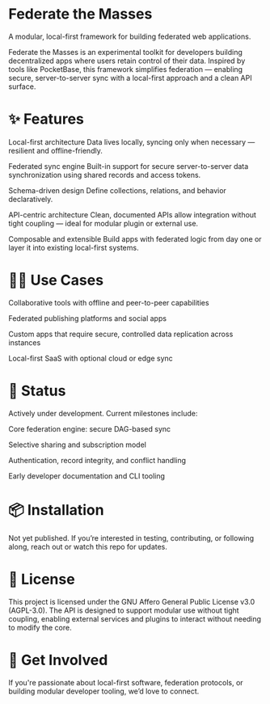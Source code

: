 # Federate the Masses

A modular, local-first framework for building federated web applications.

Federate the Masses is an experimental toolkit for developers building decentralized apps where users retain control of their data. Inspired by tools like PocketBase, this framework simplifies federation — enabling secure, server-to-server sync with a local-first approach and a clean API surface.

# ✨ Features

Local-first architecture
Data lives locally, syncing only when necessary — resilient and offline-friendly.

Federated sync engine
Built-in support for secure server-to-server data synchronization using shared records and access tokens.

Schema-driven design
Define collections, relations, and behavior declaratively.

API-centric architecture
Clean, documented APIs allow integration without tight coupling — ideal for modular plugin or external use.

Composable and extensible
Build apps with federated logic from day one or layer it into existing local-first systems.

# 🧑‍💻 Use Cases

Collaborative tools with offline and peer-to-peer capabilities

Federated publishing platforms and social apps

Custom apps that require secure, controlled data replication across instances

Local-first SaaS with optional cloud or edge sync

# 🚧 Status

Actively under development. Current milestones include:

Core federation engine: secure DAG-based sync

Selective sharing and subscription model

Authentication, record integrity, and conflict handling

Early developer documentation and CLI tooling

# 📦 Installation

Not yet published. If you’re interested in testing, contributing, or following along, reach out or watch this repo for updates.

# 📝 License

This project is licensed under the GNU Affero General Public License v3.0 (AGPL-3.0).
The API is designed to support modular use without tight coupling, enabling external services and plugins to interact without needing to modify the core.

# 🙋 Get Involved

If you're passionate about local-first software, federation protocols, or building modular developer tooling, we’d love to connect.
